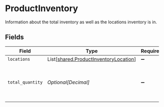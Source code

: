 # ProductInventory

Information about the total inventory as well as the locations inventory is in.


## Fields

| Field                                                                                    | Type                                                                                     | Required                                                                                 | Description                                                                              |
| ---------------------------------------------------------------------------------------- | ---------------------------------------------------------------------------------------- | ---------------------------------------------------------------------------------------- | ---------------------------------------------------------------------------------------- |
| `locations`                                                                              | List[[shared.ProductInventoryLocation](../../models/shared/productinventorylocation.md)] | :heavy_minus_sign:                                                                       | N/A                                                                                      |
| `total_quantity`                                                                         | *Optional[Decimal]*                                                                      | :heavy_minus_sign:                                                                       | The total quantity of stock remaining across locations.                                  |